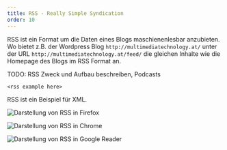 ```yaml
---
title: RSS - Really Simple Syndication
order: 10
---
```


RSS ist ein Format um die Daten eines Blogs maschienenlesbar anzubieten.
Wo bietet z.B. der Wordpress Blog `http://multimediatechnology.at/` 
unter der URL `http://multimediatechnology.at/feed/` die gleichen Inhalte
wie die Homepage des Blogs im RSS Format an.

TODO: RSS Zweck und Aufbau beschreiben, Podcasts

    <rss example here>

RSS ist ein Beispiel für XML.

![Darstellung von RSS in Firefox](/images/rss-in-firefox.png)

![Darstellung von RSS in Chrome](/images/rss-in-chrome.png)

![Darstellung von RSS in Google Reader](/images/rss-in-google-reader.png)
